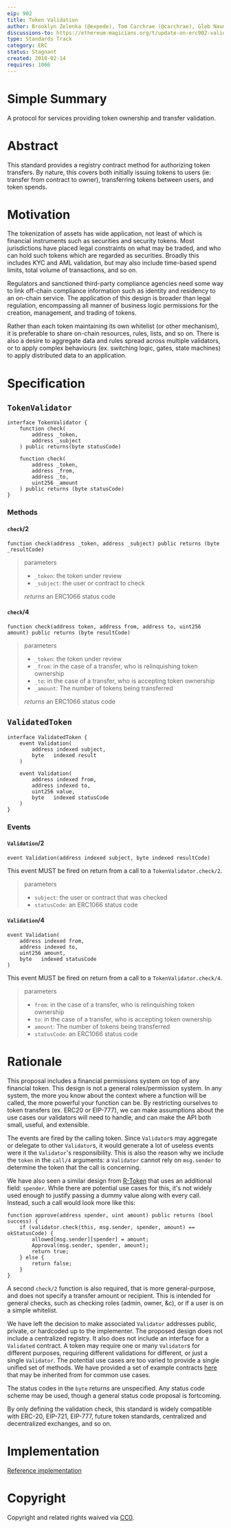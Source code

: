 ```yaml
---
eip: 902
title: Token Validation
author: Brooklyn Zelenka (@expede), Tom Carchrae (@carchrae), Gleb Naumenko (@naumenkogs)
discussions-to: https://ethereum-magicians.org/t/update-on-erc902-validated-token/1639
type: Standards Track
category: ERC
status: Stagnant
created: 2018-02-14
requires: 1066
---
```


# Simple Summary
A protocol for services providing token ownership and transfer validation.

# Abstract
This standard provides a registry contract method for authorizing token transfers. By nature, this covers both initially issuing tokens to users (ie: transfer from contract to owner), transferring tokens between users, and token spends.

# Motivation
The tokenization of assets has wide application, not least of which is financial instruments such as securities and security tokens. Most jurisdictions have placed legal constraints on what may be traded, and who can hold such tokens which are regarded as securities. Broadly this includes KYC and AML validation, but may also include time-based spend limits, total volume of transactions, and so on.

Regulators and sanctioned third-party compliance agencies need some way to link off-chain compliance information such as identity and residency to an on-chain service. The application of this design is broader than legal regulation, encompassing all manner of business logic permissions for the creation, management, and trading of tokens.

Rather than each token maintaining its own whitelist (or other mechanism), it is preferable to share on-chain resources, rules, lists, and so on. There is also a desire to aggregate data and rules spread across multiple validators, or to apply complex behaviours (ex. switching logic, gates, state machines) to apply distributed data to an application.

# Specification

## `TokenValidator`

```solidity
interface TokenValidator {
    function check(
        address _token,
        address _subject
    ) public returns(byte statusCode)

    function check(
        address _token,
        address _from,
        address _to,
        uint256 _amount
    ) public returns (byte statusCode)
}
```

### Methods

#### `check`/2

`function check(address _token, address _subject) public returns (byte _resultCode)`

> parameters
> * `_token`: the token under review
> * `_subject`: the user or contract to check
>
> *returns* an ERC1066 status code

#### `check`/4

`function check(address token, address from, address to, uint256 amount) public returns (byte resultCode)`

> parameters
> * `_token`: the token under review
> * `_from`: in the case of a transfer, who is relinquishing token ownership
> * `_to`: in the case of a transfer, who is accepting token ownership
> * `_amount`: The number of tokens being transferred
>
> *returns* an ERC1066 status code

## `ValidatedToken`

```solidity
interface ValidatedToken {
    event Validation(
        address indexed subject,
        byte   indexed result
    )

    event Validation(
        address indexed from,
        address indexed to,
        uint256 value,
        byte   indexed statusCode
    )
}
```

### Events

#### `Validation`/2

`event Validation(address indexed subject, byte indexed resultCode)`

This event MUST be fired on return from a call to a `TokenValidator.check/2`.

> parameters
> * `subject`: the user or contract that was checked
> * `statusCode`: an ERC1066 status code


#### `Validation`/4

```solidity
event Validation(
    address indexed from,
    address indexed to,
    uint256 amount,
    byte   indexed statusCode
)
```

This event MUST be fired on return from a call to a `TokenValidator.check/4`.

> parameters
> * `from`: in the case of a transfer, who is relinquishing token ownership
> * `to`: in the case of a transfer, who is accepting token ownership
> * `amount`: The number of tokens being transferred
> * `statusCode`: an ERC1066 status code

# Rationale

This proposal includes a financial permissions system on top of any financial token. This design is not a general roles/permission system. In any system, the more you know about the context where a function will be called, the more powerful your function can be. By restricting ourselves to token transfers (ex. ERC20 or EIP-777), we can make assumptions about the use cases our validators will need to handle, and can make the API both small, useful, and extensible.

The events are fired by the calling token. Since `Validator`s may aggregate or delegate to other `Validator`s, it would generate a lot of useless events were it the
`Validator`'s responsibility. This is also the reason why we include the `token` in the `call/4` arguments: a `Validator` cannot rely on `msg.sender` to determine the token that the call is concerning.

We have also seen a similar design from [R-Token](https://github.com/harborhq/r-token) that uses an additional field: `spender`. While there are potential use cases for this, it's not widely used enough to justify passing a dummy value along with every call. Instead, such a call would look more like this:

```solidity
function approve(address spender, uint amount) public returns (bool success) {
    if (validator.check(this, msg.sender, spender, amount) == okStatusCode) {
        allowed[msg.sender][spender] = amount;
        Approval(msg.sender, spender, amount);
        return true;
    } else {
        return false;
    }
}
```

A second `check/2` function is also required, that is more general-purpose, and does not specify a transfer amount or recipient. This is intended for general checks, such as checking roles (admin, owner, &c), or if a user is on a simple whitelist.

We have left the decision to make associated `Validator` addresses public, private, or hardcoded up to the implementer. The proposed design does not include a centralized registry. It also does not include an interface for a `Validated` contract. A token may require one or many `Validator`s for different purposes, requiring different validations for different, or just a single `Validator`. The potential use cases are too varied to provide a single unified set of methods. We have provided a set of example contracts [here](https://github.com/Finhaven/ValidatedToken/) that may be inherited from for common use cases.

The status codes in the `byte` returns are unspecified. Any status code scheme may be used, though a general status code proposal is fortcoming.

By only defining the validation check, this standard is widely compatible with ERC-20, EIP-721, EIP-777, future token standards, centralized and decentralized exchanges, and so on.

# Implementation
[Reference implementation](https://github.com/expede/validated-token/)

# Copyright
Copyright and related rights waived via [CC0](../CC0.md).
